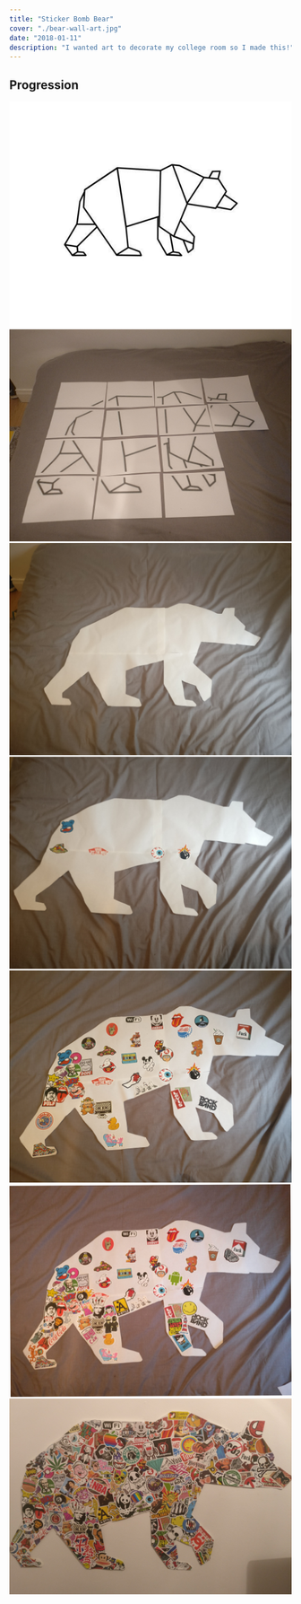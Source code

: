 ```yaml
---
title: "Sticker Bomb Bear"
cover: "./bear-wall-art.jpg"
date: "2018-01-11"
description: "I wanted art to decorate my college room so I made this!"
---
```


## Progression
![](./online-bear.jpg)
![](./a4-layout.jpg)
![](./cut-out.jpg)
![](./stickers1.jpg)
![](./stickers2.jpg)
![](./stickers3.jpg)
![](./final.jpg)